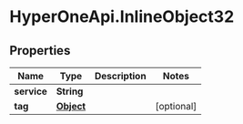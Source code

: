 # HyperOneApi.InlineObject32

## Properties
Name | Type | Description | Notes
------------ | ------------- | ------------- | -------------
**service** | **String** |  | 
**tag** | [**Object**](.md) |  | [optional] 


